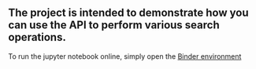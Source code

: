## The project is intended to demonstrate how you can use the API to perform various search operations.

To run the jupyter notebook online, simply open the [Binder environment](https://mybinder.org/v2/gh/EventRegistry/event-registry-python-intro/master)
